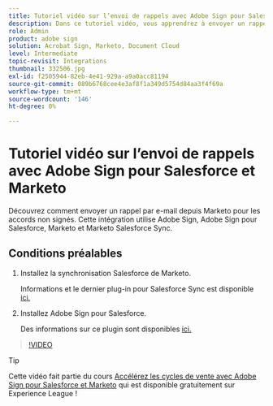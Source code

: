```yaml
---
title: Tutoriel vidéo sur l’envoi de rappels avec Adobe Sign pour Salesforce et Marketo
description: Dans ce tutoriel vidéo, vous apprendrez à envoyer un rappel par e-mail à partir de Marketo lorsqu’un accord n’est pas signé après un certain temps
role: Admin
product: adobe sign
solution: Acrobat Sign, Marketo, Document Cloud
level: Intermediate
topic-revisit: Integrations
thumbnail: 332506.jpg
exl-id: f2505944-82eb-4e41-929a-a9a0acc81194
source-git-commit: 089b6768cee4e3af8f1a349d5754d84aa3f4f69a
workflow-type: tm+mt
source-wordcount: '146'
ht-degree: 0%

---
```


# Tutoriel vidéo sur l’envoi de rappels avec Adobe Sign pour Salesforce et Marketo

Découvrez comment envoyer un rappel par e-mail depuis Marketo pour les accords non signés. Cette intégration utilise Adobe Sign, Adobe Sign pour Salesforce, Marketo et Marketo Salesforce Sync.

## Conditions préalables

1. Installez la synchronisation Salesforce de Marketo.

   Informations et le dernier plug-in pour Salesforce Sync est disponible [ici.](https://experienceleague.adobe.com/docs/marketo/using/product-docs/crm-sync/salesforce-sync/understanding-the-salesforce-sync.html)

1. Installez Adobe Sign pour Salesforce.

   Des informations sur ce plugin sont disponibles [ici.](https://helpx.adobe.com/ca/sign/using/salesforce-integration-installation-guide.html)

>[!VIDEO](https://video.tv.adobe.com/v/332506?hidetitle=true)

>[!TIP]
>
>Cette vidéo fait partie du cours [Accélérez les cycles de vente avec Adobe Sign pour Salesforce et Marketo](https://experienceleague.adobe.com/?recommended=Sign-U-1-2021.1) qui est disponible gratuitement sur Experience League !

